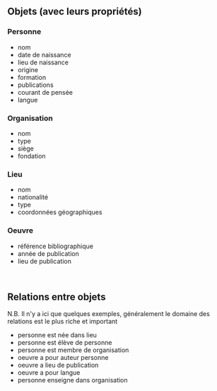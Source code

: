 ##  Objets (avec leurs propriétés)



### Personne
- nom
- date de naissance
- lieu de naissance
- origine
- formation
- publications
- courant de pensée
- langue


### Organisation
- nom
- type
- siège
- fondation


### Lieu
- nom
- nationalité
- type
- coordonnées géographiques


### Oeuvre
- référence bibliographique
- année de publication
- lieu de publication


<br/>

## Relations entre objets

N.B. Il n'y a ici que quelques exemples, généralement le domaine des relations est le plus riche et important

- personne est née dans lieu
- personne est élève de personne
- personne est membre de organisation
- oeuvre a pour auteur personne
- oeuvre a lieu de publication
- oeuvre a pour langue
- personne enseigne dans organisation 
